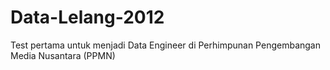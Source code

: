 # Data-Lelang-2012
Test pertama untuk menjadi Data Engineer di Perhimpunan Pengembangan Media Nusantara (PPMN)
